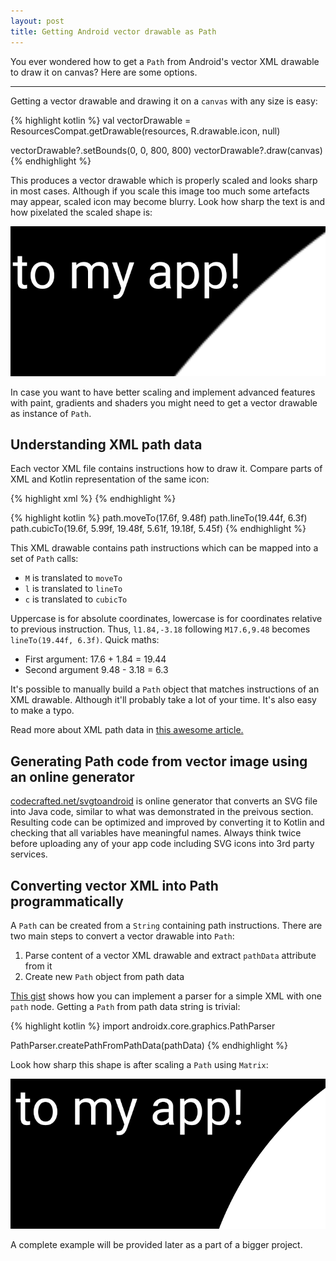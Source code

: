 ```yaml
---
layout: post
title: Getting Android vector drawable as Path
---
```


You ever wondered how to get a `Path` from Android's vector XML drawable to draw it on canvas? Here are some options.

<hr/>

Getting a vector drawable and drawing it on a `canvas` with any size is easy:

{% highlight kotlin %}
val vectorDrawable = ResourcesCompat.getDrawable(resources, R.drawable.icon, null)

vectorDrawable?.setBounds(0, 0, 800, 800)
vectorDrawable?.draw(canvas)
{% endhighlight %}

This produces a vector drawable which is properly scaled and looks sharp in most cases. Although if you scale this image too much some artefacts may appear, scaled icon may become blurry. Look how sharp the text is and how pixelated the scaled shape is:

![](/assets/android-xml-as-path/sharp-not-really.png)

In case you want to have better scaling and implement advanced features with paint, gradients and shaders you might need to get a vector drawable as instance of `Path`.

## Understanding XML path data

Each vector XML file contains instructions how to draw it. Compare parts of XML and Kotlin representation of the same icon:

{% highlight xml %}
<path
    android:fillColor="#FF000000"
    android:pathData="M17.6,9.48l1.84,-3.18c0.16,-0.31 0.04,-0.69 -0.26,..."/>
{% endhighlight %}

{% highlight kotlin %}
path.moveTo(17.6f, 9.48f)
path.lineTo(19.44f, 6.3f)
path.cubicTo(19.6f, 5.99f, 19.48f, 5.61f, 19.18f, 5.45f)
{% endhighlight %}

This XML drawable contains path instructions which can be mapped into a set of `Path` calls:

- `M` is translated to `moveTo`
- `l` is translated to `lineTo`
- `c` is translated to `cubicTo`

Uppercase is for absolute coordinates, lowercase is for coordinates relative to previous instruction. Thus, `l1.84,-3.18` following `M17.6,9.48` becomes `lineTo(19.44f, 6.3f)`. Quick maths:

- First argument: 17.6 + 1.84 = 19.44
- Second argument 9.48 - 3.18 = 6.3

It's possible to manually build a `Path` object that matches instructions of an XML drawable. Although it'll probably take a lot of your time. It's also easy to make a typo.

Read more about XML path data in [this awesome article.](https://medium.com/@ali.muzaffar/understanding-vectordrawable-pathdata-commands-in-android-d56a6054610e)

## Generating Path code from vector image using an online generator

[codecrafted.net/svgtoandroid](https://codecrafted.net/svgtoandroid) is online generator that converts an SVG file into Java code, similar to what was demonstrated in the preivous section. Resulting code can be optimized and improved by converting it to Kotlin and checking that all variables have meaningful names. Always think twice before uploading any of your app code including SVG icons into 3rd party services.

## Converting vector XML into Path programmatically

A `Path` can be created from a `String` containing path instructions. There are two main steps to convert a vector drawable into `Path`:

1. Parse content of a vector XML drawable and extract `pathData` attribute from it
2. Create new `Path` object from path data

[This gist](https://gist.github.com/aednlaxer/9e3ccc56bb72253966b2e298e2700751) shows how you can implement a parser for a simple XML with one `path` node. Getting a `Path` from path data string is trivial:

{% highlight kotlin %}
import androidx.core.graphics.PathParser

PathParser.createPathFromPathData(pathData)
{% endhighlight %}

Look how sharp this shape is after scaling a `Path` using `Matrix`:

![](/assets/android-xml-as-path/sharp-yes.png)

A complete example will be provided later as a part of a bigger project.
